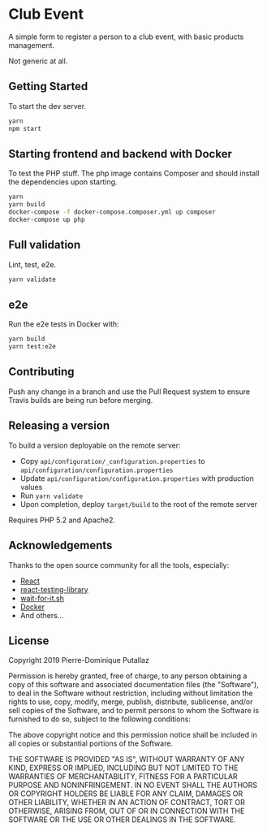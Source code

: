 # Club Event

A simple form to register a person to a club event, with basic products management.

Not generic at all.

## Getting Started

To start the dev server.

```bash
yarn
npm start
```

## Starting frontend and backend with Docker

To test the PHP stuff. The php image contains Composer and
should install the dependencies upon starting.

```bash
yarn
yarn build
docker-compose -f docker-compose.composer.yml up composer
docker-compose up php
```

## Full validation

Lint, test, e2e.

```bash
yarn validate
```

## e2e

Run the e2e tests in Docker with:

```bash
yarn build
yarn test:e2e
```

## Contributing

Push any change in a branch and use the Pull Request system to ensure
Travis builds are being run before merging.

## Releasing a version

To build a version deployable on the remote server:

- Copy `api/configuration/_configuration.properties` to `api/configuration/configuration.properties`
- Update `api/configuration/configuration.properties` with production values
- Run `yarn validate`
- Upon completion, deploy `target/build` to the root of the remote server

Requires PHP 5.2 and Apache2.

## Acknowledgements

Thanks to the open source community for all the tools, especially:

- [React](https://reactjs.org/)
- [react-testing-library](https://github.com/kentcdodds/react-testing-library)
- [wait-for-it.sh](https://github.com/vishnubob/wait-for-it)
- [Docker](https://www.docker.com/)
- And others...

## License

Copyright 2019 Pierre-Dominique Putallaz

Permission is hereby granted, free of charge, to any person obtaining a copy of this software and associated documentation files (the "Software"), to deal in the Software without restriction, including without limitation the rights to use, copy, modify, merge, publish, distribute, sublicense, and/or sell copies of the Software, and to permit persons to whom the Software is furnished to do so, subject to the following conditions:

The above copyright notice and this permission notice shall be included in all copies or substantial portions of the Software.

THE SOFTWARE IS PROVIDED "AS IS", WITHOUT WARRANTY OF ANY KIND, EXPRESS OR IMPLIED, INCLUDING BUT NOT LIMITED TO THE WARRANTIES OF MERCHANTABILITY, FITNESS FOR A PARTICULAR PURPOSE AND NONINFRINGEMENT. IN NO EVENT SHALL THE AUTHORS OR COPYRIGHT HOLDERS BE LIABLE FOR ANY CLAIM, DAMAGES OR OTHER LIABILITY, WHETHER IN AN ACTION OF CONTRACT, TORT OR OTHERWISE, ARISING FROM, OUT OF OR IN CONNECTION WITH THE SOFTWARE OR THE USE OR OTHER DEALINGS IN THE SOFTWARE.
